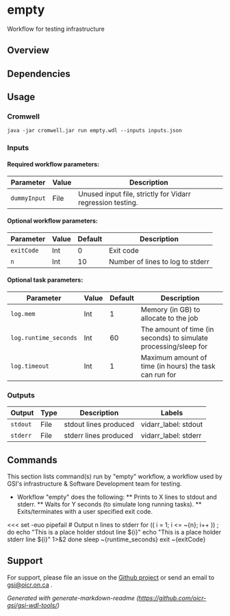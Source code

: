 # empty

Workflow for testing infrastructure

## Overview

## Dependencies



## Usage

### Cromwell
```
java -jar cromwell.jar run empty.wdl --inputs inputs.json
```

### Inputs

#### Required workflow parameters:
Parameter|Value|Description
---|---|---
`dummyInput`|File|Unused input file, strictly for Vidarr regression testing.


#### Optional workflow parameters:
Parameter|Value|Default|Description
---|---|---|---
`exitCode`|Int|0|Exit code
`n`|Int|10|Number of lines to log to stderr


#### Optional task parameters:
Parameter|Value|Default|Description
---|---|---|---
`log.mem`|Int|1|Memory (in GB) to allocate to the job
`log.runtime_seconds`|Int|60|The amount of time (in seconds) to simulate processing/sleep for
`log.timeout`|Int|1|Maximum amount of time (in hours) the task can run for


### Outputs

Output | Type | Description | Labels
---|---|---|---
`stdout`|File|stdout lines produced|vidarr_label: stdout
`stderr`|File|stderr lines produced|vidarr_label: stderr


## Commands
 This section lists command(s) run by "empty" workflow, a workflow used by GSI's infrastructure & Software Development team for testing.
 
 * Workflow "empty" does the following:
 ** Prints to X lines to stdout and stderr.
 ** Waits for Y seconds (to simulate long running tasks).
 ** Exits/terminates with a user specified exit code.
 
 <<<
     set -euo pipefail
     # Output n lines to stderr
     for (( i = 1; i <= ~{n}; i++ )) ; do
       echo "This is a place holder stdout line ${i}"
       echo "This is a place holder stderr line ${i}" 1>&2
     done
     sleep ~{runtime_seconds}
     exit ~{exitCode}
 >>>
 ## Support

For support, please file an issue on the [Github project](https://github.com/oicr-gsi) or send an email to gsi@oicr.on.ca .

_Generated with generate-markdown-readme (https://github.com/oicr-gsi/gsi-wdl-tools/)_
